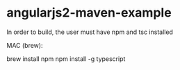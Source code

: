 # angularjs2-maven-example

In order to build, the user must have npm and tsc installed
 
MAC (brew):
 
brew install npm
npm install -g typescript
